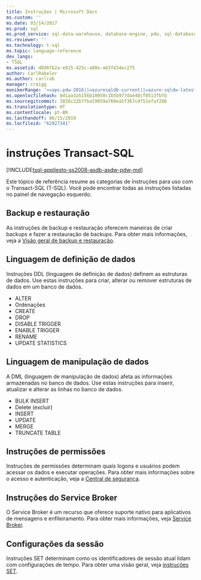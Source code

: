 ```yaml
---
title: Instruções | Microsoft Docs
ms.custom: ''
ms.date: 03/14/2017
ms.prod: sql
ms.prod_service: sql-data-warehouse, database-engine, pdw, sql-database
ms.reviewer: ''
ms.technology: t-sql
ms.topic: language-reference
dev_langs:
- TSQL
ms.assetid: d8d6f62a-e815-425c-a80e-a63fd34ec275
author: CarlRabeler
ms.author: carlrab
manager: craigg
monikerRange: '>=aps-pdw-2016||=azuresqldb-current||=azure-sqldw-latest||>=sql-server-2016||=sqlallproducts-allversions||>=sql-server-linux-2017||=azuresqldb-mi-current'
ms.openlocfilehash: 8d1aa3a5156b10050c1b5b977dae40cf0513fbfb
ms.sourcegitcommit: 3026c22b7fba19059a769ea5f367c4f51efaf286
ms.translationtype: HT
ms.contentlocale: pt-BR
ms.lasthandoff: 06/15/2019
ms.locfileid: "62927341"
---
```

# <a name="transact-sql-statements"></a>instruções Transact-SQL
[!INCLUDE[tsql-appliesto-ss2008-asdb-asdw-pdw-md](../../includes/tsql-appliesto-ss2008-all-md.md)]

Este tópico de referência resume as categorias de instruções para uso com o Transact-SQL (T-SQL). Você pode encontrar todas as instruções listadas no painel de navegação esquerdo.

## <a name="backup-and-restore"></a>Backup e restauração
As instruções de backup e restauração oferecem maneiras de criar backups e fazer a restauração de backups.  Para obter mais informações, veja a [Visão geral de backup e restauração](../../relational-databases/backup-restore/back-up-and-restore-of-sql-server-databases.md).

## <a name="data-definition-language"></a>Linguagem de definição de dados
Instruções DDL (linguagem de definição de dados) definem as estruturas de dados. Use estas instruções para criar, alterar ou remover estruturas de dados em um banco de dados.
- ALTER
- Ordenações
- CREATE
- DROP
- DISABLE TRIGGER
- ENABLE TRIGGER
- RENAME
- UPDATE STATISTICS

## <a name="data-manipulation-language"></a>Linguagem de manipulação de dados
A DML (linguagem de manipulação de dados) afeta as informações armazenadas no banco de dados. Use estas instruções para inserir, atualizar e alterar as linhas no banco de dados.

- BULK INSERT
- Delete (excluir)
- INSERT
- UPDATE
- MERGE
- TRUNCATE TABLE

## <a name="permissions-statements"></a>Instruções de permissões
Instruções de permissões determinam quais logons e usuários podem acessar os dados e executar operações. Para obter mais informações sobre o acesso e autenticação, veja a [Central de segurança](../../relational-databases/security/security-center-for-sql-server-database-engine-and-azure-sql-database.md).

## <a name="service-broker-statements"></a>Instruções do Service Broker
O Service Broker é um recurso que oferece suporte nativo para aplicativos de mensagens e enfileiramento. Para obter mais informações, veja [Service Broker](../../relational-databases/service-broker/event-notifications.md).

## <a name="session-settings"></a>Configurações da sessão
Instruções SET determinam como os identificadores de sessão atual lidam com configurações de tempo. Para obter uma visão geral, veja [instruções SET](set-statements-transact-sql.md).
